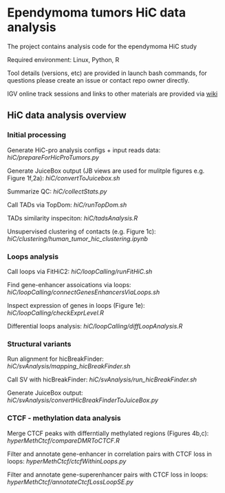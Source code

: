 # Ependymoma tumors HiC data analysis

The project contains analysis code for the ependymoma HiC study

Required environment: Linux, Python, R

Tool details (versions, etc) are provided in launch bash commands, for questions please create an issue or contact repo owner directly. 

IGV online track sessions and links to other materials are provided via [wiki](../../wiki)

## HiC data analysis overview

### Initial processing

Generate HiC-pro analysis configs + input reads data:
*hiC/prepareForHicProTumors.py*

Generate JuiceBox output (JB views are used for mulitple figures e.g. Figure 1f,2a):
*hiC/convertToJuicebox.sh*

Summarize QC:
*hiC/collectStats.py*

Call TADs via TopDom:
*hiC/runTopDom.sh*

TADs similarity inspeciton:
*hiC/tadsAnalysis.R*

Unsupervised clustering of contacts (e.g. Figure 1c):
*hiC/clustering/human_tumor_hic_clustering.ipynb*


### Loops analysis

Call loops via FitHiC2:
*hiC/loopCalling/runFitHiC.sh*

Find gene-enhancer assoications via loops:
*hiC/loopCalling/connectGenesEnhancersViaLoops.sh*

Inspect expression of genes in loops (Figure 1e):
*hiC/loopCalling/checkExprLevel.R*

Differential loops analysis:
*hiC/loopCalling/diffLoopAnalysis.R*

### Structural variants ###

Run alignment for hicBreakFinder:
*hiC/svAnalysis/mapping_hicBreakFinder.sh*

Call SV with hicBreakFinder:
*hiC/svAnalysis/run_hicBreakFinder.sh*

Generate JuiceBox output:
*hiC/svAnalysis/convertHicBreakFinderToJuiceBox.py*

### CTCF - methylation data analysis

Merge CTCF peaks with differntially methylated regions (Figures 4b,c):
*hyperMethCtcf/compareDMRToCTCF.R*

Filter and annotate gene-enhancer in correlation pairs with CTCF loss in loops:
*hyperMethCtcf/ctcfWithinLoops.py*

Filter and annotate gene-superenhancer pairs with CTCF loss in loops:
*hyperMethCtcf/annotateCtcfLossLoopSE.py*
